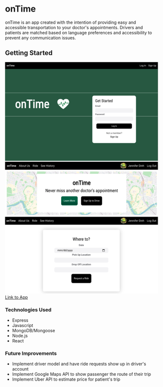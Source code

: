 # onTime

onTime is an app created with the intention of providing easy and accessible transportation to your doctor's appointments. Drivers and patients are matched based on language preferences and accessibility to prevent any communication issues.

## Getting Started
![Login Page](public/assets/login.png)
![Home Page](public/assets/ss3.png)
![Ride Page](public/assets/ss2.png)
[Link to App](https://ontime-1.herokuapp.com/login)

### Technologies Used
- Express
- Javascript
- MongoDB/Mongoose
- Node.js
- React

### Future Improvements
- Implement driver model and have ride requests show up in driver's account
- Implement Google Maps API to show passenger the route of their trip
- Implement Uber API to estimate price for patient's trip
